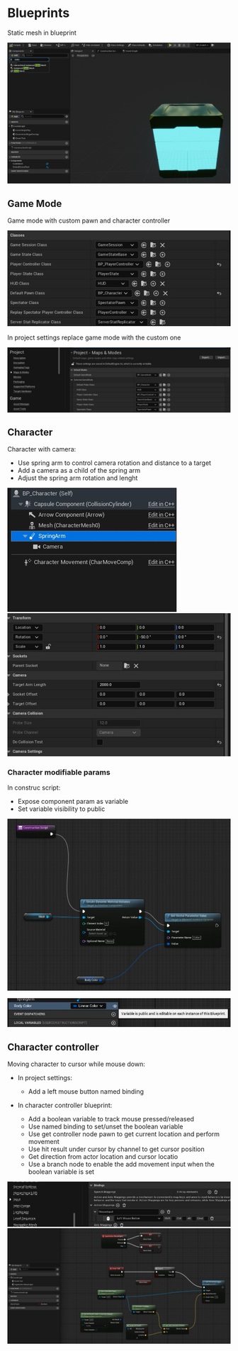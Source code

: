 # Blueprints

Static mesh in blueprint 

![BlueprintStaticMesh](./Images/BlueprintStaticMesh.jpg)

## Game Mode

Game mode with custom pawn and character controller

![BlueprintWithCustomPawnAndPlayerController](./Images/BlueprintWithCustomPawnAndPlayerController.jpg)

In project settings replace game mode with the custom one

![ProjectSettingsGameMode](./Images/ProjectSettingsGameMode.jpg)


## Character

Character with camera:
- Use spring arm to control camera rotation and distance to a target
- Add a camera as a child of the spring arm
- Adjust the spring arm rotation and lenght

![BlueprintCharacterCamera](./Images/BlueprintCharacterCamera.jpg)
![BlueprintCharacterCamera2](./Images/BlueprintCharacterCamera2.jpg)

### Character modifiable params

In construc script:
- Expose component param as variable
- Set variable visibility to public

![ConstructionScript](./Images/ConstructionScript.jpg)

![ConstructionScriptPublicParam](./Images/ConstructionScriptPublicParam.jpg)

## Character controller

Moving character to cursor while mouse down:

- In project settings:
    - Add a left mouse button named binding

- In character controller blueprint:
    - Add a boolean variable to track mouse pressed/released
    - Use named binding to set/unset the boolean variable 
    - Use get controller node pawn to get current location and perform movement
    - Use hit result under cursor by channel to get cursor position
    - Get direction from actor location and cursor locatio
    - Use a branch node to enable the add movement input when the boolean variable is set


![ProjectSettingsInputBinding](./Images/ProjectSettingsInputBinding.jpg)
![BlueprintCharacterControllerMouseClickMovement](./Images/BlueprintCharacterControllerMouseClickMovement.jpg)